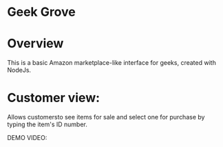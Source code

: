 # Geek Grove

# Overview
This is a basic Amazon marketplace-like interface for geeks, created with NodeJs. 

# Customer view:
Allows customersto see items for sale and select one for purchase by typing the item's ID number.

DEMO VIDEO:
